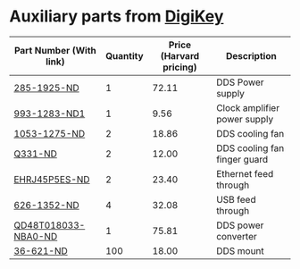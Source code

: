 # Auxiliary parts from **[DigiKey](http://www.digikey.com/)**

|Part Number (With link)|Quantity|Price (Harvard pricing)|Description|
|-----------------------|--------|-----------------------|-----------|
|[285-1925-ND](http://www.digikey.com/product-detail/en/DT100PW480C/285-1925-ND/2135310)|1|72.11|DDS Power supply|
|[993-1283-ND1](http://www.digikey.com/product-detail/en/PSAA10A-050QA/993-1283-ND/4835594)|1|9.56|Clock amplifier power supply|
|[1053-1275-ND](http://www.digikey.com/product-detail/en/OD9220-12HB/1053-1275-ND/2621180)|2|18.86|DDS cooling fan|
|[Q331-ND](http://www.digikey.com/product-detail/en/QSB-92-01/Q331-ND/1147317)|2|12.00|DDS cooling fan finger guard|
|[EHRJ45P5ES-ND](http://www.digikey.com/product-detail/en/EHRJ45P5ES/EHRJ45P5ES-ND/2666475)|2|23.40|Ethernet feed through|
|[626-1352-ND](http://www.digikey.com/product-detail/en/17-200001/626-1352-ND/2184932)|4|32.08|USB feed through|
|[QD48T018033-NBA0-ND](http://www.digikey.com/product-detail/en/QD48T018033-NBA0/QD48T018033-NBA0-ND/3535734)|1|75.81|DDS power converter|
|[36-621-ND](http://www.digikey.com/product-detail/en/621/36-621-ND/316544)|100|18.00|DDS mount|
